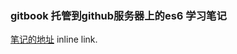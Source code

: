 
### gitbook 托管到github服务器上的es6 学习笔记

[笔记的地址](https://musclepanda.github.io/es6-notes/) inline link.
